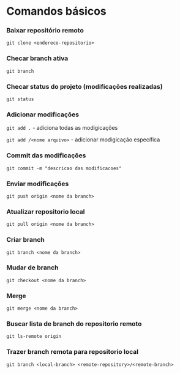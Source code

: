 # Comandos básicos

### Baixar repositório remoto
`git clone <endereco-repositorio>`

### Checar branch ativa
`git branch`

### Checar status do projeto (modificações realizadas)
`git status`

### Adicionar modificações
`git add .`   - adiciona todas as modigicações

`git add /<nome arquivo>`  - adicionar modigicação específica

### Commit das modificações
`git commit -m "descricao das modificacoes"`

### Enviar modificações
`git push origin <nome da branch>`

### Atualizar repositorio local
`git pull origin <nome da branch>`

### Criar branch
`git branch <nome da branch>`

### Mudar de branch
`git checkout <nome da branch>`

### Merge
`git merge <nome da branch>`

### Buscar lista de branch do repositorio remoto
`git ls-remote origin`

### Trazer branch remota para repositorio local
`git branch <local-branch> <remote-repository>/<remote-branch>`
